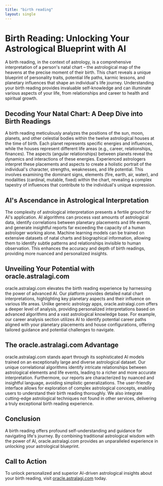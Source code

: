 ```yaml
---
title: "birth reading"
layout: single
---
```


# Birth Reading: Unlocking Your Astrological Blueprint with AI

A birth reading, in the context of astrology, is a comprehensive interpretation of a person's natal chart – the astrological map of the heavens at the precise moment of their birth.  This chart reveals a unique blueprint of personality traits, potential life paths, karmic lessons, and planetary influences that shape an individual's life journey.  Understanding your birth reading provides invaluable self-knowledge and can illuminate various aspects of your life, from relationships and career to health and spiritual growth.


##  Decoding Your Natal Chart: A Deep Dive into Birth Readings

A birth reading meticulously analyzes the positions of the sun, moon, planets, and other celestial bodies within the twelve astrological houses at the time of birth.  Each planet represents specific energies and influences, while the houses represent different life areas (e.g., career, relationships, finances).  The aspects (angular relationships) between planets reveal the dynamics and interactions of these energies.  Experienced astrologers interpret these placements and aspects to create a holistic portrait of the individual's character, strengths, weaknesses, and life potential.  This involves examining the dominant signs, elements (fire, earth, air, water), and modalities (cardinal, mutable, fixed) within the chart, revealing a complex tapestry of influences that contribute to the individual's unique expression.


## AI's Ascendance in Astrological Interpretation

The complexity of astrological interpretation presents a fertile ground for AI's application.  AI algorithms can process vast amounts of astrological data, identify correlations between planetary placements and life events, and generate insightful reports far exceeding the capacity of a human astrologer working alone.  Machine learning models can be trained on extensive datasets of natal charts and biographical information, allowing them to identify subtle patterns and relationships invisible to human observation.  This enhances the accuracy and depth of birth readings, providing more nuanced and personalized insights.


##  Unveiling Your Potential with oracle.astralagi.com

oracle.astralagi.com elevates the birth reading experience by harnessing the power of advanced AI.  Our platform provides detailed natal chart interpretations, highlighting key planetary aspects and their influence on various life areas.  Unlike generic astrology apps, oracle.astralagi.com offers a deeper level of analysis, providing personalized interpretations based on advanced algorithms and a vast astrological knowledge base.  For example, our career analysis section utilizes AI to identify potential career paths aligned with your planetary placements and house configurations, offering tailored guidance and potential challenges to navigate.


##  The oracle.astralagi.com Advantage

oracle.astralagi.com stands apart through its sophisticated AI models trained on an exceptionally large and diverse astrological dataset.  Our unique correlational algorithms identify intricate relationships between astrological elements and life events, leading to a richer and more accurate interpretation.  Furthermore, our reports are characterized by nuanced and insightful language, avoiding simplistic generalizations.  The user-friendly interface allows for exploration of complex astrological concepts, enabling users to understand their birth reading thoroughly.  We also integrate cutting-edge astrological techniques not found in other services, delivering a truly exceptional birth reading experience.


##  Conclusion

A birth reading offers profound self-understanding and guidance for navigating life's journey.  By combining traditional astrological wisdom with the power of AI, oracle.astralagi.com provides an unparalleled experience in unlocking your astrological blueprint.


## Call to Action

To unlock personalized and superior AI-driven astrological insights about your birth reading, visit [oracle.astralagi.com](https://oracle.astralagi.com) today.